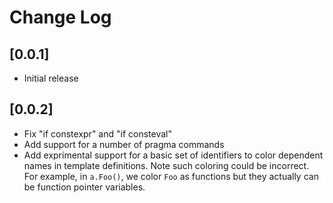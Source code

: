 # Change Log

## [0.0.1]

- Initial release

## [0.0.2]

- Fix "if constexpr" and "if consteval"
- Add support for a number of pragma commands
- Add exprimental support for a basic set of identifiers to color dependent names in template definitions. Note such coloring could be incorrect. For example, in `a.Foo()`, we color `Foo` as functions but they actually can be function pointer variables.